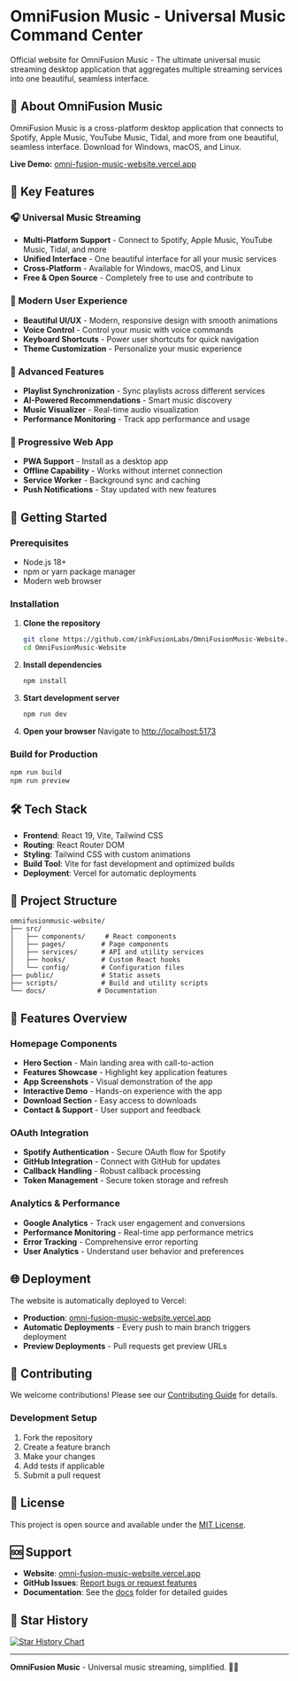 # OmniFusion Music - Universal Music Command Center

Official website for OmniFusion Music - The ultimate universal music streaming desktop application that aggregates multiple streaming services into one beautiful, seamless interface.

## 🎵 About OmniFusion Music

OmniFusion Music is a cross-platform desktop application that connects to Spotify, Apple Music, YouTube Music, Tidal, and more from one beautiful, seamless interface. Download for Windows, macOS, and Linux.

**Live Demo:** [omni-fusion-music-website.vercel.app](https://omni-fusion-music-website.vercel.app)

## 🌟 Key Features

### 🎧 Universal Music Streaming
- **Multi-Platform Support** - Connect to Spotify, Apple Music, YouTube Music, Tidal, and more
- **Unified Interface** - One beautiful interface for all your music services
- **Cross-Platform** - Available for Windows, macOS, and Linux
- **Free & Open Source** - Completely free to use and contribute to

### 🎨 Modern User Experience
- **Beautiful UI/UX** - Modern, responsive design with smooth animations
- **Voice Control** - Control your music with voice commands
- **Keyboard Shortcuts** - Power user shortcuts for quick navigation
- **Theme Customization** - Personalize your music experience

### 🔧 Advanced Features
- **Playlist Synchronization** - Sync playlists across different services
- **AI-Powered Recommendations** - Smart music discovery
- **Music Visualizer** - Real-time audio visualization
- **Performance Monitoring** - Track app performance and usage

### 📱 Progressive Web App
- **PWA Support** - Install as a desktop app
- **Offline Capability** - Works without internet connection
- **Service Worker** - Background sync and caching
- **Push Notifications** - Stay updated with new features

## 🚀 Getting Started

### Prerequisites
- Node.js 18+ 
- npm or yarn package manager
- Modern web browser

### Installation

1. **Clone the repository**
   ```bash
   git clone https://github.com/inkFusionLabs/OmniFusionMusic-Website.git
   cd OmniFusionMusic-Website
   ```

2. **Install dependencies**
   ```bash
   npm install
   ```

3. **Start development server**
   ```bash
   npm run dev
   ```

4. **Open your browser**
   Navigate to [http://localhost:5173](http://localhost:5173)

### Build for Production

```bash
npm run build
npm run preview
```

## 🛠️ Tech Stack

- **Frontend**: React 19, Vite, Tailwind CSS
- **Routing**: React Router DOM
- **Styling**: Tailwind CSS with custom animations
- **Build Tool**: Vite for fast development and optimized builds
- **Deployment**: Vercel for automatic deployments

## 📁 Project Structure

```
omnifusionmusic-website/
├── src/
│   ├── components/     # React components
│   ├── pages/         # Page components
│   ├── services/      # API and utility services
│   ├── hooks/         # Custom React hooks
│   └── config/        # Configuration files
├── public/            # Static assets
├── scripts/           # Build and utility scripts
└── docs/             # Documentation
```

## 🎯 Features Overview

### Homepage Components
- **Hero Section** - Main landing area with call-to-action
- **Features Showcase** - Highlight key application features
- **App Screenshots** - Visual demonstration of the app
- **Interactive Demo** - Hands-on experience with the app
- **Download Section** - Easy access to downloads
- **Contact & Support** - User support and feedback

### OAuth Integration
- **Spotify Authentication** - Secure OAuth flow for Spotify
- **GitHub Integration** - Connect with GitHub for updates
- **Callback Handling** - Robust callback processing
- **Token Management** - Secure token storage and refresh

### Analytics & Performance
- **Google Analytics** - Track user engagement and conversions
- **Performance Monitoring** - Real-time app performance metrics
- **Error Tracking** - Comprehensive error reporting
- **User Analytics** - Understand user behavior and preferences

## 🌐 Deployment

The website is automatically deployed to Vercel:

- **Production**: [omni-fusion-music-website.vercel.app](https://omni-fusion-music-website.vercel.app)
- **Automatic Deployments** - Every push to main branch triggers deployment
- **Preview Deployments** - Pull requests get preview URLs

## 🤝 Contributing

We welcome contributions! Please see our [Contributing Guide](CONTRIBUTING.md) for details.

### Development Setup
1. Fork the repository
2. Create a feature branch
3. Make your changes
4. Add tests if applicable
5. Submit a pull request

## 📄 License

This project is open source and available under the [MIT License](LICENSE).

## 🆘 Support

- **Website**: [omni-fusion-music-website.vercel.app](https://omni-fusion-music-website.vercel.app)
- **GitHub Issues**: [Report bugs or request features](https://github.com/inkFusionLabs/OmniFusionMusic-Website/issues)
- **Documentation**: See the [docs](docs/) folder for detailed guides

## 🌟 Star History

[![Star History Chart](https://api.star-history.com/svg?repos=inkFusionLabs/OmniFusionMusic-Website&type=Date)](https://star-history.com/#inkFusionLabs/OmniFusionMusic-Website&Date)

---

**OmniFusion Music** - Universal music streaming, simplified. 🎵✨
